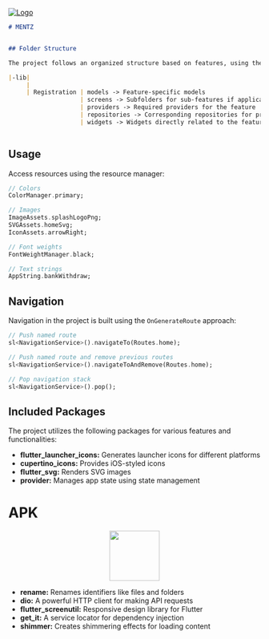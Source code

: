 
[![Logo](https://github.com/zaynrix/Mentz-Anwendungsaufgabe/assets/28483872/55473802-7ad9-4526-a556-1bbdf8949cde)](https://drive.google.com/file/d/1-jNxDuTOwrfq8vmRkkAsxaxu0Suzl_-H/view?usp=sharing)

```markdown
# MENTZ


## Folder Structure

The project follows an organized structure based on features, using the MVC pattern.

|-lib|
     |     
     | Registration | models -> Feature-specific models 
                    | screens -> Subfolders for sub-features if applicable
                    | providers -> Required providers for the feature 
                    | repositories -> Corresponding repositories for providers
                    | widgets -> Widgets directly related to the feature 


```

```

```

## Usage

Access resources using the resource manager:

```dart
// Colors
ColorManager.primary;

// Images
ImageAssets.splashLogoPng;
SVGAssets.homeSvg;
IconAssets.arrowRight;

// Font weights
FontWeightManager.black;

// Text strings
AppString.bankWithdraw;
```

## Navigation

Navigation in the project is built using the `OnGenerateRoute` approach:

```dart
// Push named route
sl<NavigationService>().navigateTo(Routes.home);

// Push named route and remove previous routes
sl<NavigationService>().navigateToAndRemove(Routes.home);

// Pop navigation stack
sl<NavigationService>().pop();
```

## Included Packages

The project utilizes the following packages for various features and functionalities:

- **flutter_launcher_icons:** Generates launcher icons for different platforms
- **cupertino_icons:** Provides iOS-styled icons
- **flutter_svg:** Renders SVG images
- **provider:** Manages app state using state management



# APK
<p align="center">
<a href="https://drive.google.com/file/d/1-jNxDuTOwrfq8vmRkkAsxaxu0Suzl_-H/view?usp=drive_link" target="_blank"><img src="https://www.pngmart.com/files/10/Red-Download-Now-Button-PNG-File.png" width="100"></a>
 </p>




- **rename:** Renames identifiers like files and folders
- **dio:** A powerful HTTP client for making API requests
- **flutter_screenutil:** Responsive design library for Flutter
- **get_it:** A service locator for dependency injection
- **shimmer:** Creates shimmering effects for loading content
